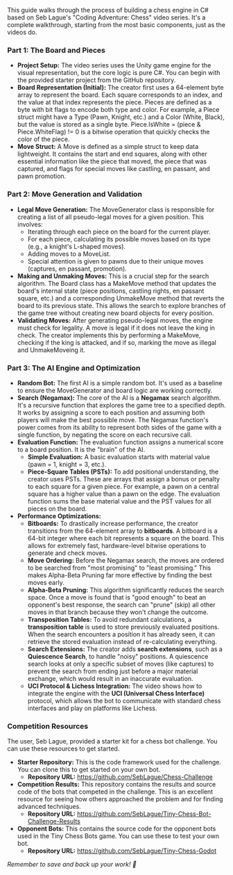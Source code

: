 This guide walks through the process of building a chess engine in C\# based on Seb Lague's "Coding Adventure: Chess" video series. It's a complete walkthrough, starting from the most basic components, just as the videos do.

### **Part 1: The Board and Pieces**

* **Project Setup:** The video series uses the Unity game engine for the visual representation, but the core logic is pure C\#. You can begin with the provided starter project from the GitHub repository.  
* **Board Representation (Initial):** The creator first uses a 64-element byte array to represent the board. Each square corresponds to an index, and the value at that index represents the piece. Pieces are defined as a byte with bit flags to encode both type and color. For example, a Piece struct might have a Type (Pawn, Knight, etc.) and a Color (White, Black), but the value is stored as a single byte. Piece.IsWhite \= (piece & Piece.WhiteFlag) \!= 0 is a bitwise operation that quickly checks the color of the piece.  
* **Move Struct:** A Move is defined as a simple struct to keep data lightweight. It contains the start and end squares, along with other essential information like the piece that moved, the piece that was captured, and flags for special moves like castling, en passant, and pawn promotion.

### **Part 2: Move Generation and Validation**

* **Legal Move Generation:** The MoveGenerator class is responsible for creating a list of all pseudo-legal moves for a given position. This involves:  
  * Iterating through each piece on the board for the current player.  
  * For each piece, calculating its possible moves based on its type (e.g., a knight's L-shaped moves).  
  * Adding moves to a MoveList.  
  * Special attention is given to pawns due to their unique moves (captures, en passant, promotion).  
* **Making and Unmaking Moves:** This is a crucial step for the search algorithm. The Board class has a MakeMove method that updates the board's internal state (piece positions, castling rights, en passant square, etc.) and a corresponding UnmakeMove method that reverts the board to its previous state. This allows the search to explore branches of the game tree without creating new board objects for every position.  
* **Validating Moves:** After generating pseudo-legal moves, the engine must check for legality. A move is legal if it does not leave the king in check. The creator implements this by performing a MakeMove, checking if the king is attacked, and if so, marking the move as illegal and UnmakeMoveing it.

### **Part 3: The AI Engine and Optimization**

* **Random Bot:** The first AI is a simple random bot. It's used as a baseline to ensure the MoveGenerator and board logic are working correctly.  
* **Search (Negamax):** The core of the AI is a **Negamax** search algorithm. It's a recursive function that explores the game tree to a specified depth. It works by assigning a score to each position and assuming both players will make the best possible move. The Negamax function's power comes from its ability to represent both sides of the game with a single function, by negating the score on each recursive call.  
* **Evaluation Function:** The evaluation function assigns a numerical score to a board position. It is the "brain" of the AI.  
  * **Simple Evaluation:** A basic evaluation starts with material value (pawn \= 1, knight \= 3, etc.).  
  * **Piece-Square Tables (PSTs):** To add positional understanding, the creator uses PSTs. These are arrays that assign a bonus or penalty to each square for a given piece. For example, a pawn on a central square has a higher value than a pawn on the edge. The evaluation function sums the base material value and the PST values for all pieces on the board.  
* **Performance Optimizations:**  
  * **Bitboards:** To drastically increase performance, the creator transitions from the 64-element array to **bitboards**. A bitboard is a 64-bit integer where each bit represents a square on the board. This allows for extremely fast, hardware-level bitwise operations to generate and check moves.  
  * **Move Ordering:** Before the Negamax search, the moves are ordered to be searched from "most promising" to "least promising." This makes Alpha-Beta Pruning far more effective by finding the best moves early.  
  * **Alpha-Beta Pruning:** This algorithm significantly reduces the search space. Once a move is found that is "good enough" to beat an opponent's best response, the search can "prune" (skip) all other moves in that branch because they won't change the outcome.  
  * **Transposition Tables:** To avoid redundant calculations, a **transposition table** is used to store previously evaluated positions. When the search encounters a position it has already seen, it can retrieve the stored evaluation instead of re-calculating everything.  
  * **Search Extensions:** The creator adds **search extensions**, such as a **Quiescence Search**, to handle "noisy" positions. A quiescence search looks at only a specific subset of moves (like captures) to prevent the search from ending just before a major material exchange, which would result in an inaccurate evaluation.  
  * **UCI Protocol & Lichess Integration:** The video shows how to integrate the engine with the **UCI (Universal Chess Interface)** protocol, which allows the bot to communicate with standard chess interfaces and play on platforms like Lichess.

### **Competition Resources**

The user, Seb Lague, provided a starter kit for a chess bot challenge. You can use these resources to get started.

* **Starter Repository:** This is the code framework used for the challenge. You can clone this to get started on your own bot.  
  * **Repository URL:** https://github.com/SebLague/Chess-Challenge  
* **Competition Results:** This repository contains the results and source code of the bots that competed in the challenge. This is an excellent resource for seeing how others approached the problem and for finding advanced techniques.  
  * **Repository URL:** https://github.com/SebLague/Tiny-Chess-Bot-Challenge-Results  
* **Opponent Bots:** This contains the source code for the opponent bots used in the Tiny Chess Bots game. You can use these to test your own bot.  
  * **Repository URL:** https://github.com/SebLague/Tiny-Chess-Godot

*Remember to save and back up your work\! 💾*